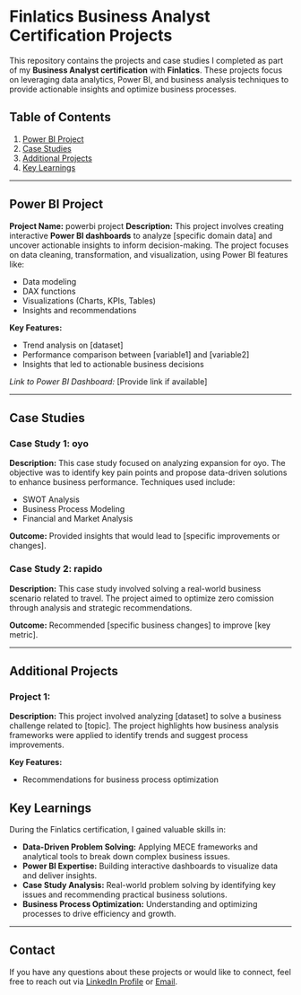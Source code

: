 # Finlatics Business Analyst Certification Projects

This repository contains the projects and case studies I completed as part of my **Business Analyst certification** with **Finlatics**. These projects focus on leveraging data analytics, Power BI, and business analysis techniques to provide actionable insights and optimize business processes.

## Table of Contents
1. [Power BI Project](#power-bi-project)
2. [Case Studies](#case-studies)
3. [Additional Projects](#additional-projects)
4. [Key Learnings](#key-learnings)

---

## Power BI Project
**Project Name:** powerbi project
**Description:** This project involves creating interactive **Power BI dashboards** to analyze [specific domain data] and uncover actionable insights to inform decision-making. The project focuses on data cleaning, transformation, and visualization, using Power BI features like:

- Data modeling
- DAX functions
- Visualizations (Charts, KPIs, Tables)
- Insights and recommendations

**Key Features:**
- Trend analysis on [dataset]
- Performance comparison between [variable1] and [variable2]
- Insights that led to actionable business decisions

*Link to Power BI Dashboard:* [Provide link if available]

---

## Case Studies
### Case Study 1: oyo
**Description:** This case study focused on analyzing expansion for oyo. The objective was to identify key pain points and propose data-driven solutions to enhance business performance. Techniques used include:

- SWOT Analysis
- Business Process Modeling
- Financial and Market Analysis

**Outcome:** Provided insights that would lead to [specific improvements or changes].

### Case Study 2: rapido
**Description:** This case study involved solving a real-world business scenario related to travel. The project aimed to optimize zero comission through analysis and strategic recommendations.

**Outcome:** Recommended [specific business changes] to improve [key metric].

---

## Additional Projects
### Project 1: 
**Description:** This project involved analyzing [dataset] to solve a business challenge related to [topic]. The project highlights how business analysis frameworks were applied to identify trends and suggest process improvements.

**Key Features:**
- Recommendations for business process optimization



## Key Learnings
During the Finlatics certification, I gained valuable skills in:
- **Data-Driven Problem Solving:** Applying MECE frameworks and analytical tools to break down complex business issues.
- **Power BI Expertise:** Building interactive dashboards to visualize data and deliver insights.
- **Case Study Analysis:** Real-world problem solving by identifying key issues and recommending practical business solutions.
- **Business Process Optimization:** Understanding and optimizing processes to drive efficiency and growth.

---

## Contact
If you have any questions about these projects or would like to connect, feel free to reach out via [LinkedIn Profile](#) or [Email](#).
